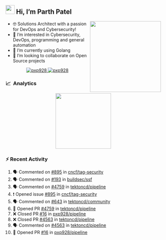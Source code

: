 ## <img src="https://github.com/TheDudeThatCode/TheDudeThatCode/blob/master/Assets/Hi.gif" width="29px"> Hi, I’m Parth Patel

<img align="right"  src="https://media.giphy.com/media/PRgs2sn03T1xpCSWKe/giphy.gif" width="230">

- :nerd_face: Solutions Architect with a passion for DevOps and Cybersecurity!
- 👀  I’m interested in Cybersecurity, DevOps, programming and general automation
- 🌱  I’m currently using Golang
- 💞️  I’m looking to collaborate on Open Source projects

<p align="center">
  <a href="https://linkedin.com/in/pxp928" target="blank">
    <img src="https://img.shields.io/badge/linkedin-%230077B5.svg?&style=for-the-badge&logo=linkedin&logoColor=white" alt="pxp928" />
  </a>
  <a href="https://twitter.com/pxp928" target="blank">
    <img src="https://img.shields.io/badge/Twitter-1DA1F2?style=for-the-badge&logo=twitter&logoColor=white" alt="pxp928" />
  </a>
</p>

### 📈 &nbsp;Analytics

<p align="center">
  <a href="https://github.com/pxp928">
    <img height="180em" src="https://github-readme-stats-eight-theta.vercel.app/api?username=pxp928&show_icons=true&theme=radical&include_all_commits=true&count_private=true&line_height=26"/>
  </a>
</p>

### :zap: Recent Activity

<!--START_SECTION:activity-->
1. 🗣 Commented on [#895](https://github.com/cncf/tag-security/issues/895) in [cncf/tag-security](https://github.com/cncf/tag-security)
2. 🗣 Commented on [#193](https://github.com/buildsec/ssf/issues/193) in [buildsec/ssf](https://github.com/buildsec/ssf)
3. 🗣 Commented on [#4759](https://github.com/tektoncd/pipeline/issues/4759) in [tektoncd/pipeline](https://github.com/tektoncd/pipeline)
4. ❗️ Opened issue [#895](https://github.com/cncf/tag-security/issues/895) in [cncf/tag-security](https://github.com/cncf/tag-security)
5. 🗣 Commented on [#643](https://github.com/tektoncd/community/issues/643) in [tektoncd/community](https://github.com/tektoncd/community)
6. 💪 Opened PR [#4759](https://github.com/tektoncd/pipeline/pull/4759) in [tektoncd/pipeline](https://github.com/tektoncd/pipeline)
7. ❌ Closed PR [#16](https://github.com/pxp928/pipeline/pull/16) in [pxp928/pipeline](https://github.com/pxp928/pipeline)
8. ❌ Closed PR [#4563](https://github.com/tektoncd/pipeline/pull/4563) in [tektoncd/pipeline](https://github.com/tektoncd/pipeline)
9. 🗣 Commented on [#4563](https://github.com/tektoncd/pipeline/issues/4563) in [tektoncd/pipeline](https://github.com/tektoncd/pipeline)
10. 💪 Opened PR [#16](https://github.com/pxp928/pipeline/pull/16) in [pxp928/pipeline](https://github.com/pxp928/pipeline)
<!--END_SECTION:activity-->

<!---
pxp928/pxp928 is a ✨ special ✨ repository because its `README.md` (this file) appears on your GitHub profile.
You can click the Preview link to take a look at your changes.
--->
